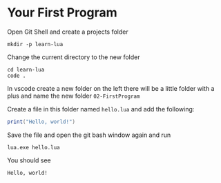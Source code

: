 # Your First Program

Open Git Shell and create a projects folder

```
mkdir -p learn-lua
```

Change the current directory to the new folder

```
cd learn-lua
code .
```

In vscode create a new folder on the left there will be a little folder with a plus and name the new folder `02-FirstProgram`

Create a file in this folder named `hello.lua` and add the following:

```lua
print("Hello, world!")
```

Save the file and open the git bash window again and run

```
lua.exe hello.lua
```

You should see

```
Hello, world!
```
